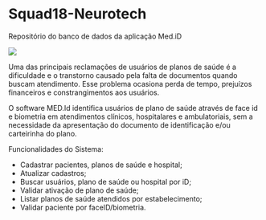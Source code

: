 # Squad18-Neurotech
Repositório do banco de dados da aplicação Med.iD

<img src="https://github.com/weubraga/Squad18-Neurotech/tree/master/src/image/MedId-Logo.jpeg">

Uma das principais reclamações de usuários de planos de saúde é a dificuldade e o transtorno causado pela falta de documentos quando buscam atendimento. Esse problema ocasiona perda de tempo, prejuízos financeiros e constrangimentos aos usuários.


O software MED.Id identifica usuários de plano de saúde através de face id e biometria em atendimentos clínicos, hospitalares e ambulatoriais, sem a necessidade da apresentação do documento de identificação e/ou carteirinha do plano.

Funcionalidades do Sistema:
* Cadastrar pacientes, planos de saúde e hospital;
* Atualizar cadastros;
* Buscar usuários, plano de saúde ou hospital por iD;
* Validar ativação de plano de saúde;
* Listar planos de saúde atendidos por estabelecimento;
* Validar paciente por faceID/biometria.
